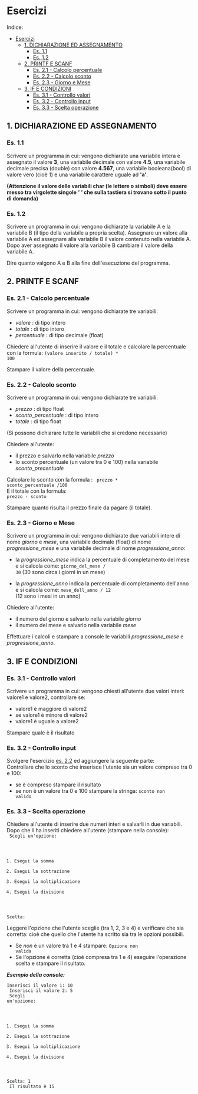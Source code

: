 # Esercizi

Indice:
- [Esercizi](#esercizi)
  - [1. DICHIARAZIONE ED ASSEGNAMENTO](#1-dichiarazione-ed-assegnamento)
    - [Es. 1.1](#es-11)
    - [Es. 1.2](#es-12)
  - [2. PRINTF E SCANF](#2-printf-e-scanf)
    - [Es. 2.1 - Calcolo percentuale](#es-21---calcolo-percentuale)
    - [Es. 2.2 - Calcolo sconto](#es-22---calcolo-sconto)
    - [Es. 2.3 - Giorno e Mese](#es-23---giorno-e-mese)
  - [3. IF E CONDIZIONI](#3-if-e-condizioni)
    - [Es. 3.1 - Controllo valori](#es-31---controllo-valori)
    - [Es. 3.2 - Controllo input](#es-32---controllo-input)
    - [Es. 3.3 - Scelta operazione](#es-33---scelta-operazione)

## 1. DICHIARAZIONE ED ASSEGNAMENTO

### Es. 1.1
Scrivere un programma in cui:
vengono dichiarate una variabile intera e assegnato il valore **3**, una variabile decimale con valore **4.5**, una variabile decimale precisa (double) con valore **4.567**, una variabile booleana(bool) di valore vero (cioè 1) e una variabile carattere uguale ad **'a'**.

**(Attenzione il valore delle variabili char (le lettere o simboli) deve essere messo tra virgolette singole *'* *'* che sulla tastiera si trovano sotto il punto di domanda)**

### Es. 1.2
Scrivere un programma in cui:
vengono dichiarate la variabile A e la variabile B (il tipo della variabile a propria scelta). Assegnare un valore alla variabile A ed assegnare alla variabile B il valore contenuto nella variabile A. Dopo aver assegnato il valore alla variabile B cambiare il valore della variabile A.

Dire quanto valgono A e B alla fine dell'esecuzione del programma.


## 2. PRINTF E SCANF

### Es. 2.1 - Calcolo percentuale
Scrivere un programma in cui:
vengono dichiarate tre variabili:
- *valore* : di tipo intero
- *totale* : di tipo intero
- *percentuale* : di tipo decimale (float)

Chiedere all'utente di inserire il valore e il totale e calcolare la percentuale con la formula:
<code>(valore inserito / totale) * 100</code>

Stampare il valore della percentuale.


### Es. 2.2 - Calcolo sconto
Scrivere un programma in cui:
vengono dichiarate tre variabili:
- *prezzo* : di tipo float
- *sconto_percentuale* : di tipo intero
- *totale* : di tipo float

(Si possono dichiarare tutte le variabili che si credono necessarie)

Chiedere all'utente:
- il prezzo e salvarlo nella variabile *prezzo*
- lo sconto percentuale (un valore tra 0 e 100) nella variabile *sconto_precentuale*

Calcolare lo sconto con la formula :
<code> prezzo * sconto_percentuale /100 </code><br/>
E il totale con la formula:
<code> prezzo - sconto</code>

Stampare quanto risulta il prezzo finale da pagare (il totale).

### Es. 2.3 - Giorno e Mese
Scrivere un programma in cui:
vengono dichiarate due variabili intere di nome *giorno* e *mese*, una variabile decimale (float) di nome *progressione_mese* e una variabile decimale di nome *progressione_anno*:

- la *progressione_mese* indica la percentuale di completamento del mese e si calcola come:
<code>giorno_del_mese / 30</code>
(30 sono circa i giorni in un mese)

- la *progressione_anno* indica la percentuale di completamento dell'anno e si calcola come:
<code>mese_dell_anno / 12 </code>
(12 sono i mesi in un anno)

Chiedere all'utente:
- il numero del giorno e salvarlo nella variabile *giorno*
- il numero del mese e salvarlo nella variabile *mese*

Effettuare i calcoli e stampare a console le variabili *progressione_mese* e *progressione_anno*.

## 3. IF E CONDIZIONI

### Es. 3.1 - Controllo valori
Scrivere un programma in cui:
vengono chiesti all'utente due valori interi: valore1 e valore2, controllare se:
- valore1 è maggiore di valore2
- se valore1 è minore di valore2
- valore1 è uguale a valore2

Stampare quale è il risultato

### Es. 3.2 - Controllo input
Svolgere l'esercizio [es. 2.2](#es-22---calcolo-sconto) ed aggiungere la seguente parte:<br/>
Controllare che lo sconto che inserisce l'utente sia un valore compreso tra 0 e 100:
- se è compreso stampare il risultato
- se non è un valore tra 0 e 100 stampare la stringa: <code>sconto non valido</code>

### Es. 3.3 - Scelta operazione
Chiedere all'utente di inserire due numeri interi e salvarli in due variabili. Dopo che li ha inseriti chiedere all'utente (stampare nella console):<br/> 
<code>
Scegli un'opzione:<br/>
1. Esegui la somma
2. Esegui la sottrazione
3. Esegui la moltiplicazione
4. Esegui la divisione

Scelta:
</code>

Leggere l'opzione che l'utente sceglie (tra 1, 2, 3 e 4) e verificare che sia corretta: cioè che quello che l'utente ha scritto sia tra le opzioni possibili.
- Se *non* è un valore tra 1 e 4 stampare: <code>Opzione non valida</code>
- Se l'opzione è corretta (cioè compresa tra 1 e 4) eseguire l'operazione scelta e stampare il risultato.

***Esempio della console:***<br/>
<code>
Inserisci il valore 1: 10<br/>
Inserisci il valore 2: 5<br/>
Scegli un'opzione:<br/>
1. Esegui la somma
2. Esegui la sottrazione
3. Esegui la moltiplicazione
4. Esegui la divisione

Scelta: 1<br/>
Il risultato è 15
<code>


